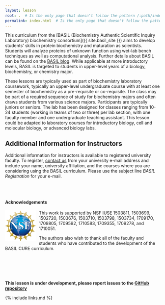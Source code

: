 ```yaml
---
layout: lesson
root: .  # Is the only page that doesn't follow the pattern /:path/index.html
permalink: index.html  # Is the only page that doesn't follow the pattern /:path/index.html
---
```

This curriculum from the [BASIL (Biochemistry Authentic Scientific Inquiry Laboratory) biochemistry consortium]({{ site.basil_site }}) aims to develop students' skills in protein biochemistry and maturation as scientists.  Students will analyze proteins of unknown function using wet-lab bench techniques as well as computational analysis.  Further details about BASIL can be found on the [BASIL blog](basiliuse.blogspot.com). While applicable at more introductory levels, BASIL is targeted to students in upper-level years of a biology, biochemistry, or chemistry major.

These lessons are typically used as part of biochemistry laboratory coursework, typically an upper-level undergraduate course with at least one semester of biochemistry as a pre-requisite or co-requisite. The class may be part of a required sequence of study for biochemistry majors and often draws students from various science majors. Participants are typically juniors or seniors. The lab has been designed for classes ranging from 10-24 students (working in teams of two or three) per lab section, with one faculty member and one undergraduate teaching assistant.  This lesson could be adapted to laboratory courses for introductory biology, cell and molecular biology, or advanced biology labs.

## Additional Information for Instructors
Additional information for instructors is available to registered university faculty.  To register, [contact us](mailto:basilbiochem@gmail.com) from your university e-mail address and include your name, university affiliation, and the courses where you are considering using the BASIL curriculum.  Please use the subject line *BASIL Registration* for your e-mail.  

<br/><br/>

#### Acknowledgements
<img src="fig/NSF_logo.png" alt="NSF logo" width="100" style="float: left; margin-top: 0px; margin-right: 10px" />

This work is supported by NSF IUSE 1503811, 1503699, 1502720, 1503676, 1503710, 1503798, 1503734, 1709170, 1709805, 1709592, 1710583, 1709355, 1709278, and 1710051.

The authors also wish to thank all of the faculty and students who have contributed to the development of the BASIL CURE curriculum.  

<br/><br/><br/><br/>

**This lesson is under development, please report issues to the [GitHub
repository](https://github.com/basilbiochem/basil)**


{% include links.md %}
